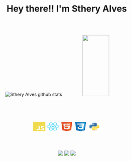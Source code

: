 <div align="center" >
  <h1>Hey there!! I'm Sthery Alves</h1>
</div>

<br><br>

<div align="center">  
  <img width="49%" height="195px" src="https://github-readme-stats.vercel.app/api?username=stheryalves&show_icons=true&count_private=true&hide_border=true&theme=radical&bg_color=0d1117" alt="Sthery Alves github stats" />
  <img width="41%" height="195px" src="https://github-readme-stats.vercel.app/api/top-langs/?username=stheryalves&layout=compact&hide_border=true&theme=radical&bg_color=0d1117" />
</div>

<br><br>

<div style="display: inline_block" align="center" ><br>
  <img align="center" alt="Sther-Js" height="30" width="40" src="https://raw.githubusercontent.com/devicons/devicon/master/icons/javascript/javascript-plain.svg">
  <img align="center" alt="Sther-React" height="30" width="40" src="https://raw.githubusercontent.com/devicons/devicon/master/icons/react/react-original.svg">
  <img align="center" alt="Sther-HTML" height="30" width="40" src="https://raw.githubusercontent.com/devicons/devicon/master/icons/html5/html5-original.svg">
  <img align="center" alt="Sther-CSS" height="30" width="40" src="https://raw.githubusercontent.com/devicons/devicon/master/icons/css3/css3-original.svg">
  <img align="center" alt="Sther-Python" height="30" width="40" src="https://raw.githubusercontent.com/devicons/devicon/master/icons/python/python-original.svg">
</div>

<br><br>

<div align="center" > 
  <a href="https://instagram.com/depoissumiu" target="_blank"><img src="https://img.shields.io/badge/-Instagram-%23E4405F?style=for-the-badge&logo=instagram&logoColor=white" target="_blank"></a>
  <!--<a href="https://discord.gg/wagxzStdcR" target="_blank"><img src="https://img.shields.io/badge/Discord-7289DA?style=for-the-badge&logo=discord&logoColor=white" target="_blank"></a> -->
  <a href = "mailto:sthery.styll@gmail.com"><img src="https://img.shields.io/badge/-Gmail-%23333?style=for-the-badge&logo=gmail&logoColor=white" target="_blank"></a>
  <a href="https://www.linkedin.com/in/sthery-alves-5214ab99/" target="_blank"><img src="https://img.shields.io/badge/-LinkedIn-%230077B5?style=for-the-badge&logo=linkedin&logoColor=white" target="_blank"></a> 
  
</div>
